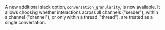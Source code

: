 A new additional slack option, `conversation_granularity`, is now available. It allows choosing whether interactions across all channels ("sender"), within a channel ("channel"), or only within a thread ("thread"), are treated as a single conversation.